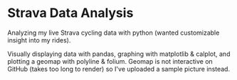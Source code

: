# Strava Data Analysis

Analyzing my live Strava cycling data with python (wanted customizable insight into my rides).

Visually displaying data with pandas, graphing with matplotlib & calplot, and plotting a geomap with polyline & folium. Geomap is not interactive on GitHub (takes too long to render) so I've uploaded a sample picture instead.


